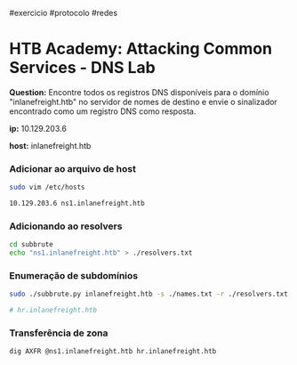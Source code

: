 #exercicio #protocolo #redes 

# HTB Academy: Attacking Common Services - DNS Lab

**Question:** Encontre todos os registros DNS disponíveis para o domínio "inlanefreight.htb" no servidor de nomes de destino e envie o sinalizador encontrado como um registro DNS como resposta.

**ip:** 10.129.203.6

**host:** inlanefreight.htb

### Adicionar ao arquivo de host

```sh
sudo vim /etc/hosts

10.129.203.6 ns1.inlanefreight.htb

```

### Adicionando ao resolvers

```sh
cd subbrute
echo "ns1.inlanefreight.htb" > ./resolvers.txt
```

### Enumeração de subdomínios

```sh
sudo ./subbrute.py inlanefreight.htb -s ./names.txt -r ./resolvers.txt

# hr.inlanefreight.htb
```

### Transferência de zona

```sh
dig AXFR @ns1.inlanefreight.htb hr.inlanefreight.htb
```



























